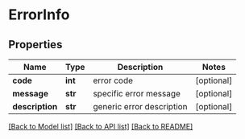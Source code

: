 # ErrorInfo

## Properties
Name | Type | Description | Notes
------------ | ------------- | ------------- | -------------
**code** | **int** | error code | [optional] 
**message** | **str** | specific error message | [optional] 
**description** | **str** | generic error description | [optional] 

[[Back to Model list]](../README.md#documentation-for-models) [[Back to API list]](../README.md#documentation-for-api-endpoints) [[Back to README]](../README.md)


